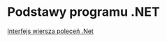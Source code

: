 # Podstawy programu .NET

[Interfejs wiersza poleceń .Net](https://docs.microsoft.com/pl-pl/dotnet/core/tools/)

